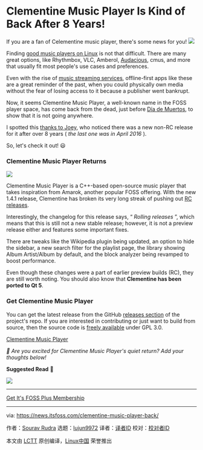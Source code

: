 [#]: subject: "Clementine Music Player Is Kind of Back After 8 Years!"
[#]: via: "https://news.itsfoss.com/clementine-music-player-back/"
[#]: author: "Sourav Rudra https://news.itsfoss.com/author/sourav/"
[#]: collector: "lujun9972/lctt-scripts-1705972010"
[#]: translator: " "
[#]: reviewer: " "
[#]: publisher: " "
[#]: url: " "

Clementine Music Player Is Kind of Back After 8 Years!
======
If you are a fan of Celementine music player, there's some news for you!
[![][1]][2]

Finding [good music players on Linux][3] is not that difficult. There are many great options, like Rhythmbox, VLC, Amberol, [Audacious][4], cmus, and more that usually fit most people's use cases and preferences.

Even with the rise of [music streaming services][5], offline-first apps like these are a great reminder of the past, when you could physically own media without the fear of losing access to it because a publisher went bankrupt.

Now, it seems Clementine Music Player, a well-known name in the FOSS player space, has come back from the dead, just before [Día de Muertos][6], to show that it is not going anywhere.

I spotted this [thanks to Joey][7], who noticed there was a new non-RC release for it after over 8 years ( _the last one was in April 2016_ ).

So, let's check it out! 😃

### Clementine Music Player Returns

![][8]

Clementine Music Player is a C++-based open-source music player that takes inspiration from Amarok, another popular FOSS offering. With the new 1.4.1 release, Clementine has broken its very long streak of pushing out [RC releases][9].

Interestingly, the changelog for this release says, “ _Rolling releases_ ”, which means that this is still not a new stable release; however, it is not a preview release either and features some important fixes.

There are tweaks like the Wikipedia plugin being updated, an option to hide the sidebar, a new search filter for the playlist page, the library showing Album Artist/Album by default, and the block analyzer being revamped to boost performance.

Even though these changes were a part of earlier preview builds (RC), they are still worth noting. You should also know that **Clementine has been ported to Qt 5**.

### Get Clementine Music Player

You can get the latest release from the GitHub [releases section][10] of the project's repo. If you are interested in contributing or just want to build from source, then the source code is [freely available][11] under GPL 3.0.

[Clementine Music Player][10]

_💬 Are you excited for Clementine Music Player's quiet return? Add your thoughts below!_

**Suggested Read** 📖

![][12]

* * *

[Get It's FOSS Plus Membership][13]

--------------------------------------------------------------------------------

via: https://news.itsfoss.com/clementine-music-player-back/

作者：[Sourav Rudra][a]
选题：[lujun9972][b]
译者：[译者ID](https://github.com/译者ID)
校对：[校对者ID](https://github.com/校对者ID)

本文由 [LCTT](https://github.com/LCTT/TranslateProject) 原创编译，[Linux中国](https://linux.cn/) 荣誉推出

[a]: https://news.itsfoss.com/author/sourav/
[b]: https://github.com/lujun9972
[1]: https://news.itsfoss.com/assets/images/pikapods-banner-v3.webp
[2]: https://www.pikapods.com/?utm_campaign=banner-2024-05&utm_source=itsfoss
[3]: https://itsfoss.com/best-music-players-linux/
[4]: https://news.itsfoss.com/audacious/
[5]: https://en.wikipedia.org/wiki/Music_streaming_service
[6]: https://en.wikipedia.org/wiki/Day_of_the_Dead
[7]: https://www.omgubuntu.co.uk/2024/10/clementine-music-player-new-rolling-release
[8]: https://news.itsfoss.com/content/images/2024/10/Celementine_Music_Player_1.4.1.png
[9]: https://en.wikipedia.org/wiki/Software_release_life_cycle#:~:text=might%20not%20find.-,Release%20candidate,-%5Bedit%5D
[10]: https://github.com/clementine-player/Clementine/releases
[11]: https://github.com/clementine-player/Clementine
[12]: https://itsfoss.com/content/images/size/w256h256/2022/12/android-chrome-192x192.png
[13]: https://itsfoss.com/#/portal/signup
